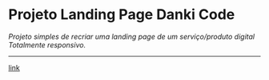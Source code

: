# Projeto Landing Page Danki Code

*Projeto simples de recriar uma landing page de um serviço/produto digital*
*Totalmente responsivo.*

 ---
 [link](https://montalvas.github.io/Projeto_LandingPage01/)
